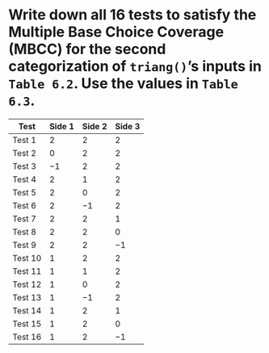 # Write down all 16 tests to satisfy the Multiple Base Choice Coverage (MBCC) for the second categorization of `triang()`’s inputs in `Table 6.2`. Use the values in `Table 6.3`.

|Test|Side 1|Side 2|Side 3|
|-|-|-|-|
|Test 1|2|2|2|
|Test 2|0|2|2|
|Test 3|−1|2|2|
|Test 4|2|1|2|
|Test 5|2|0|2|
|Test 6|2|−1|2|
|Test 7|2|2|1|
|Test 8|2|2|0|
|Test 9|2|2|−1|
|Test 10|1|2|2|
|Test 11|1|1|2|
|Test 12|1|0|2|
|Test 13|1|−1|2|
|Test 14|1|2|1|
|Test 15|1|2|0|
|Test 16|1|2|−1|